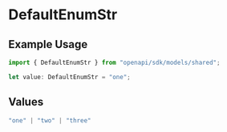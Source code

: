 # DefaultEnumStr

## Example Usage

```typescript
import { DefaultEnumStr } from "openapi/sdk/models/shared";

let value: DefaultEnumStr = "one";
```

## Values

```typescript
"one" | "two" | "three"
```